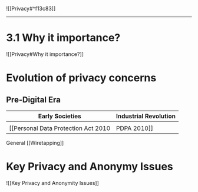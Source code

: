 ![[Privacy#^f13c83]]

---
# 3.1 Why it importance?
![[Privacy#Why it importance?]]


# Evolution of privacy concerns

## Pre-Digital Era

| Early Societies | Industrial Revolution |
| --------------- | --------------------- |
|                 |                       |
[[Personal Data Protection Act 2010|PDPA 2010]]
General
[[Wiretapping]]


# Key Privacy and Anonymy Issues
![[Key Privacy and Anonymity Issues]]
